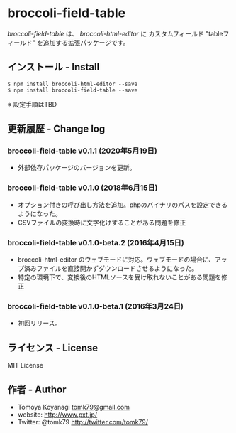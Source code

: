 # broccoli-field-table

_broccoli-field-table_ は、 _broccoli-html-editor_ に カスタムフィールド "tableフィールド" を追加する拡張パッケージです。

## インストール - Install

```
$ npm install broccoli-html-editor --save
$ npm install broccoli-field-table --save
```

※ 設定手順はTBD


## 更新履歴 - Change log

### broccoli-field-table v0.1.1 (2020年5月19日)

- 外部依存パッケージのバージョンを更新。

### broccoli-field-table v0.1.0 (2018年6月15日)

- オプション付きの呼び出し方法を追加。phpのバイナリのパスを設定できるようになった。
- CSVファイルの変換時に文字化けすることがある問題を修正

### broccoli-field-table v0.1.0-beta.2 (2016年4月15日)

- broccoli-html-editor のウェブモードに対応。ウェブモードの場合に、アップ済みファイルを直接開かずダウンロードさせるようになった。
- 特定の環境下で、変換後のHTMLソースを受け取れないことがある問題を修正

### broccoli-field-table v0.1.0-beta.1 (2016年3月24日)

- 初回リリース。

## ライセンス - License

MIT License


## 作者 - Author

- Tomoya Koyanagi <tomk79@gmail.com>
- website: <http://www.pxt.jp/>
- Twitter: @tomk79 <http://twitter.com/tomk79/>
